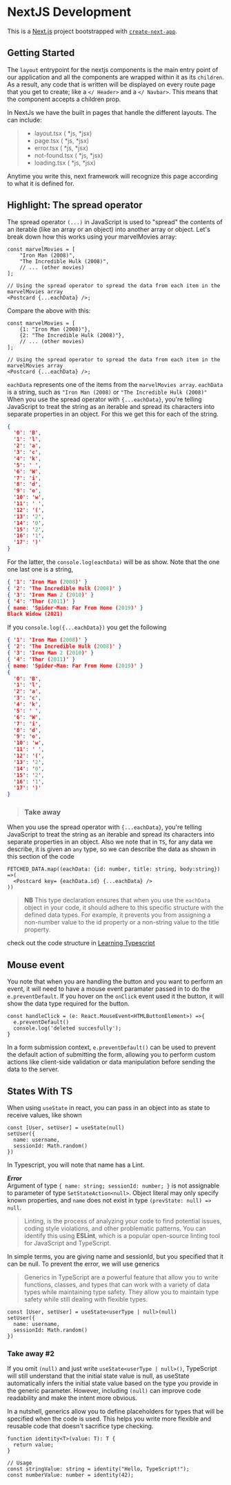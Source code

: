 # NextJS Development

This is a [Next.js](https://nextjs.org/) project bootstrapped with [`create-next-app`](https://github.com/vercel/next.js/tree/canary/packages/create-next-app).

## Getting Started

The `layout` entrypoint for the nextjs components is the main entry point of our application and all the components are wrapped within it as its `children`. As a result, any code that is written will be displayed on every route page that you get to create; like a `</ Header>` and a `</ Navbar>`. This means that the component accepts a children prop.

In NextJs we have the built in pages that handle the different layouts. The can include: </br>

> - layout.tsx ( *js, *jsx)
> - page.tsx ( *js, *jsx)
> - error.tsx ( *js, *jsx)
> - not-found.tsx ( *js, *jsx)
> - loading.tsx ( *js, *jsx)

Anytime you write this, next framework will recognize this page according to what it is defined for.

## Highlight: The spread operator

The spread operator `(...)` in JavaScript is used to "spread" the contents of an iterable (like an array or an object) into another array or object. Let's break down how this works using your marvelMovies array:

```JS
const marvelMovies = [
    "Iron Man (2008)",
    "The Incredible Hulk (2008)",
    // ... (other movies)
];

// Using the spread operator to spread the data from each item in the marvelMovies array
<Postcard {...eachData} />;
```

Compare the above with this:

```JS
const marvelMovies = [
    {1: "Iron Man (2008)"},
    {2: "The Incredible Hulk (2008)"},
    // ... (other movies)
];

// Using the spread operator to spread the data from each item in the marvelMovies array
<Postcard {...eachData} />;
```

`eachData` represents one of the items from the `marvelMovies array`. `eachData` is a string, such as `"Iron Man (2008)` or `"The Incredible Hulk (2008)"` When you use the spread operator with `{...eachData}`, you're telling JavaScript to treat the string as an iterable and spread its characters into separate properties in an object. For this we get this for each of the string.

```json
{
  '0': 'B',
  '1': 'l',
  '2': 'a',
  '3': 'c',
  '4': 'k',
  '5': ' ',
  '6': 'W',
  '7': 'i',
  '8': 'd',
  '9': 'o',
  '10': 'w',
  '11': ' ',
  '12': '(',
  '13': '2',
  '14': '0',
  '15': '2',
  '16': '1',
  '17': ')'
}
```

For the latter, the `console.log(eachData)` will be as show. Note that the one one last one is a string,

```json
{ '1': 'Iron Man (2008)' }
{ '2': 'The Incredible Hulk (2008)' }
{ '3': 'Iron Man 2 (2010)' }
{ '4': 'Thor (2011)' }
{ name: 'Spider-Man: Far From Home (2019)' }
Black Widow (2021)
```

If you `console.log({...eachData})` you get the following

```json
{ '1': 'Iron Man (2008)' }
{ '2': 'The Incredible Hulk (2008)' }
{ '3': 'Iron Man 2 (2010)' }
{ '4': 'Thor (2011)' }
{ name: 'Spider-Man: Far From Home (2019)' }
{
  '0': 'B',
  '1': 'l',
  '2': 'a',
  '3': 'c',
  '4': 'k',
  '5': ' ',
  '6': 'W',
  '7': 'i',
  '8': 'd',
  '9': 'o',
  '10': 'w',
  '11': ' ',
  '12': '(',
  '13': '2',
  '14': '0',
  '15': '2',
  '16': '1',
  '17': ')'
}
```

> ### Take away

When you use the spread operator with `{...eachData}`, you're telling JavaScript to treat the string as an iterable and spread its characters into separate properties in an object. Also we note that in `TS`, for any data we describe, it is given an `any` type, so we can describe the data as shown in this section of the code

```tsx
FETCHED_DATA.map((eachData: {id: number, title: string, body:string}) =>(
  <Postcard key= {eachData.id} {...eachData} />
))
```

>**NB** This type declaration ensures that when you use the `eachData` object in your code, it should adhere to this specific structure with the defined data types. For example, it prevents you from assigning a non-number value to the id property or a non-string value to the title property.

check out the code structure in [Learning Typescript](https://github.com/joe-jngigi/next_learn_dev/blob/next/app/typescript/page.tsx)

## Mouse event

You note that when you are handling the button and you want to perform an event, it will need to have a mouse event paramater passed in to do the `e.preventDefault`. If you hover on the `onClick` event used it the button, it will show the data type required for the button.

```TS
const handleClick = (e: React.MouseEvent<HTMLButtonElement>) =>{
  e.preventDefault()
  console.log('deleted succesfully');
}
```

In a form submission context, `e.preventDefault()` can be used to prevent the default action of submitting the form, allowing you to perform custom actions like client-side validation or data manipulation before sending the data to the server.

## States With TS

When using `useState` in react, you can pass in an object into as state to receive values, like shown

```TS
const [User, setUser] = useState(null)
setUser({
  name: username,
  sessionId: Math.random()
})
```

In Typescript, you will note that name has a Lint.</br>

***Error***</br>
Argument of type `{ name: string; sessionId: number; }` is not assignable to parameter of type `SetStateAction<null>`. Object literal may only specify known properties, and `name` does not exist in type `(prevState: null) => null`.

> Linting, is the process of analyzing your code to find potential issues, coding style violations, and other problematic patterns. You can identify this using **ESLint**, which is a popular open-source linting tool for JavaScript and TypeScript.

In simple terms, you are giving name and sessionId, but you specified that it can be null. To prevent the error, we will use generics
> Generics in TypeScript are a powerful feature that allow you to write functions, classes, and types that can work with a variety of data types while maintaining type safety. They allow you to maintain type safety while still dealing with flexible types.

```TS
const [User, setUser] = useState<userType | null>(null)
setUser({
  name: username,
  sessionId: Math.random()
})
```

### Take away #2

If you omit `(null)` and just write `useState<userType | null>()`, TypeScript will still understand that the initial state value is null, as useState automatically infers the initial state value based on the type you provide in the generic parameter. However, including `(null)` can improve code readability and make the intent more obvious.

In a nutshell, generics allow you to define placeholders for types that will be specified when the code is used. This helps you write more flexible and reusable code that doesn't sacrifice type checking.

```TS
function identity<T>(value: T): T {
  return value;
}

// Usage
const stringValue: string = identity("Hello, TypeScript!");
const numberValue: number = identity(42);

```

